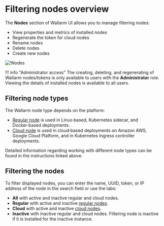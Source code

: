 # Filtering nodes overview

The **Nodes** section of Wallarm UI allows you to manage filtering nodes:

* View properties and metrics of installed nodes
* Regenerate the token for cloud nodes
* Rename nodes
* Delete nodes
* Create new nodes

![!Nodes](../../images/user-guides/nodes/table-nodes.png)

!!! info "Administrator access"
    The creating, deleting, and regenerating of Wallarm nodes/tokens is only available to users with the **Administrator** role. Viewing the details of installed nodes is available to all users.

## Filtering node types

The Wallarm node type depends on the platform:

* [Regular node](regular-node.md) is used in Linux‑based, Kubernetes sidecar, and Docker‑based deployments.
* [Cloud node](cloud-node.md) is used in cloud‑based deployments on Amazon AWS, Google Cloud Platform, and in Kubernetes Ingress controller deployments.

Detailed information regarding working with different node types can be found in the instructions linked above. 

## Filtering the nodes

To filter displayed nodes, you can enter the name, UUID, token, or IP address of the node in the search field or use the tabs:

* **All** with active and inactive regular and cloud nodes.
* **Regular** with active and inactive [regular nodes](regular-node.md).
* **Cloud** with active and inactive [cloud nodes](cloud-node.md).
* **Inactive** with inactive regular and cloud nodes. Filtering node is inactive if it is installed for the inactive instance.